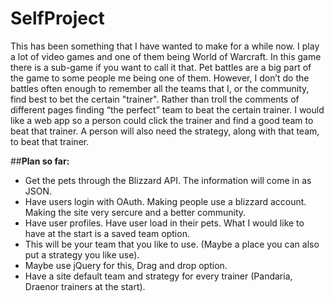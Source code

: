 # SelfProject
This has been something that I have wanted to make for a while now.  I play a lot of video games and one of them being World of Warcraft. In this game there is a sub-game if you want to call it that. Pet battles are a big part of the game to some people me being one of them. However, I don’t do the battles often enough to remember all the teams that I, or the community, find best to bet the certain "trainer". Rather than troll the comments of different pages finding “the perfect” team to beat the certain trainer.  I would like a web app so a person could click the trainer and find a good team to beat that trainer.  A person will also need the strategy, along with that team, to beat that trainer.

##**Plan so far:**
* Get the pets through the Blizzard API.  The information will come in as JSON.
* Have users login with OAuth.  Making people use a blizzard account.  Making the site very sercure and a better community.
* Have user profiles. Have user load in their pets. What I would like to have at the start is a saved team option.  
* This will be your team that you like to use. (Maybe a place you can also put a strategy you like use).  
* Maybe use jQuery for this, Drag and drop option.
* Have a site default team and strategy for every trainer (Pandaria, Draenor trainers at the start).
